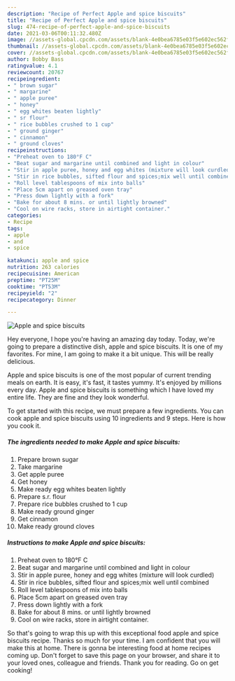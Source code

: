 ```yaml
---
description: "Recipe of Perfect Apple and spice biscuits"
title: "Recipe of Perfect Apple and spice biscuits"
slug: 474-recipe-of-perfect-apple-and-spice-biscuits
date: 2021-03-06T00:11:32.480Z
image: //assets-global.cpcdn.com/assets/blank-4e0bea6785e03f5e602ec562f230caae08da540cada707380b4fe1bbebba43da.png
thumbnail: //assets-global.cpcdn.com/assets/blank-4e0bea6785e03f5e602ec562f230caae08da540cada707380b4fe1bbebba43da.png
cover: //assets-global.cpcdn.com/assets/blank-4e0bea6785e03f5e602ec562f230caae08da540cada707380b4fe1bbebba43da.png
author: Bobby Bass
ratingvalue: 4.1
reviewcount: 20767
recipeingredient:
- " brown sugar"
- " margarine"
- " apple puree"
- " honey"
- " egg whites beaten lightly"
- " sr flour"
- " rice bubbles crushed to 1 cup"
- " ground ginger"
- " cinnamon"
- " ground cloves"
recipeinstructions:
- "Preheat oven to 180°F C"
- "Beat sugar and margarine until combined and light in colour"
- "Stir in apple puree, honey and egg whites (mixture will look curdled)"
- "Stir in rice bubbles, sifted flour and spices;mix well until combined"
- "Roll level tablespoons of mix into balls"
- "Place 5cm apart on greased oven tray"
- "Press down lightly with a fork"
- "Bake for about 8 mins. or until lightly browned"
- "Cool on wire racks, store in airtight container."
categories:
- Recipe
tags:
- apple
- and
- spice

katakunci: apple and spice 
nutrition: 263 calories
recipecuisine: American
preptime: "PT25M"
cooktime: "PT53M"
recipeyield: "2"
recipecategory: Dinner

---
```



![Apple and spice biscuits](//assets-global.cpcdn.com/assets/blank-4e0bea6785e03f5e602ec562f230caae08da540cada707380b4fe1bbebba43da.png)

Hey everyone, I hope you're having an amazing day today. Today, we're going to prepare a distinctive dish, apple and spice biscuits. It is one of my favorites. For mine, I am going to make it a bit unique. This will be really delicious.

Apple and spice biscuits is one of the most popular of current trending meals on earth. It is easy, it's fast, it tastes yummy. It's enjoyed by millions every day. Apple and spice biscuits is something which I have loved my entire life. They are fine and they look wonderful.




To get started with this recipe, we must prepare a few ingredients. You can cook apple and spice biscuits using 10 ingredients and 9 steps. Here is how you cook it.

<!--inarticleads1-->

##### The ingredients needed to make Apple and spice biscuits:

1. Prepare  brown sugar
1. Take  margarine
1. Get  apple puree
1. Get  honey
1. Make ready  egg whites beaten lightly
1. Prepare  s.r. flour
1. Prepare  rice bubbles crushed to 1 cup
1. Make ready  ground ginger
1. Get  cinnamon
1. Make ready  ground cloves




<!--inarticleads2-->

##### Instructions to make Apple and spice biscuits:

1. Preheat oven to 180°F C
1. Beat sugar and margarine until combined and light in colour
1. Stir in apple puree, honey and egg whites (mixture will look curdled)
1. Stir in rice bubbles, sifted flour and spices;mix well until combined
1. Roll level tablespoons of mix into balls
1. Place 5cm apart on greased oven tray
1. Press down lightly with a fork
1. Bake for about 8 mins. or until lightly browned
1. Cool on wire racks, store in airtight container.




So that's going to wrap this up with this exceptional food apple and spice biscuits recipe. Thanks so much for your time. I am confident that you will make this at home. There is gonna be interesting food at home recipes coming up. Don't forget to save this page on your browser, and share it to your loved ones, colleague and friends. Thank you for reading. Go on get cooking!
